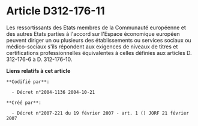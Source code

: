 # Article D312-176-11

Les ressortissants des Etats membres de la Communauté européenne et des autres Etats parties à l'accord sur l'Espace
économique européen peuvent diriger un ou plusieurs des établissements ou services sociaux ou médico-sociaux s'ils répondent
aux exigences de niveaux de titres et certifications professionnelles équivalentes à celles définies aux articles D.
312-176-6 à D. 312-176-10.

**Liens relatifs à cet article**

	**Codifié par**:

	  - Décret n°2004-1136 2004-10-21

	**Créé par**:

	  - Décret n°2007-221 du 19 février 2007 - art. 1 () JORF 21 février 2007
